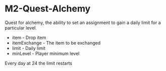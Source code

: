 # M2-Quest-Alchemy
Quest for alchemy, the ability to set an assignment to gain a daily limit for a particular level.<br/>
- item - Drop item
- itemExchange - The item to be exchanged
- limit - Daily limit
- minLevel - Player minimum level

Every day at 24 the limit restarts
